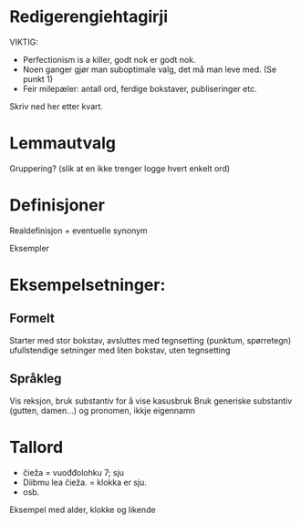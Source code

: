 Redigerengiehtagirji
====================

VIKTIG:

- Perfectionism is a killer, godt nok er godt nok. 
- Noen ganger gjør man suboptimale valg, det må man leve med. (Se punkt 1)
- Feir milepæler: antall ord, ferdige bokstaver, publiseringer etc.

Skriv ned her etter kvart.


# Lemmautvalg
Gruppering? (slik at en ikke trenger logge hvert enkelt ord)

# Definisjoner
Realdefinisjon + eventuelle synonym

Eksempler


# Eksempelsetninger:

## Formelt
Starter med stor bokstav, avsluttes med tegnsetting (punktum, spørretegn)
ufullstendige setninger med liten bokstav, uten tegnsetting

## Språkleg
Vis reksjon, bruk substantiv for å vise kasusbruk
Bruk generiske substantiv (gutten, damen...) og pronomen, ikkje eigennamn



# Tallord

- čieža = vuođđolohku 7; sju
- Diibmu lea čieža. = klokka er sju.
- osb.

Eksempel med alder, klokke og likende



